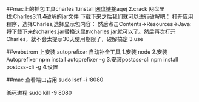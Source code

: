 ##mac上的抓包工具charles
1.install
[网盘链接](https://pan.baidu.com/s/1cBg9iQ)aqej
2.crack
网盘里找:Charles3.11.4破解的jar文件 
下载下来之后我们就可以进行破解吧： 
打开应用程序，选择Charles,选择显示包内容：
然后点击Contents->Resources->Java:
将下载下来的charles.jar替换这里的charles.jar就可以了。然后再次打开Charles，就不会太提示30天使用期限了，破解搞定
3.use

##webstrom 上安装 autoprefixer 自动补全工具
1.安装 node
2.安装Autoprefixer  npm install autoprefixer -g
3.安装postcss-cli  npm install postcss-cli -g
4.设置

##mac 查看端口占用
sudo lsof -i :8080

杀死进程
 sudo kill -9 8080


